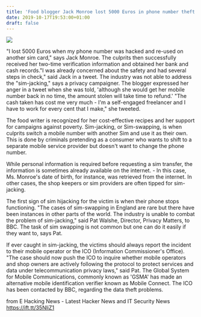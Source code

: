 ```yaml
---
title: 'Food blogger Jack Monroe lost 5000 Euros in phone number theft'
date: 2019-10-17T19:53:00+01:00
draft: false
---
```


  

[![](https://1.bp.blogspot.com/-zHdo7VDjWNc/Xai2huBLRFI/AAAAAAAAATg/IeA91pRfivEIN2dZEMm0gN-O3gr54gotACLcBGAsYHQ/s640/phone%2Battack.jpg)](https://1.bp.blogspot.com/-zHdo7VDjWNc/Xai2huBLRFI/AAAAAAAAATg/IeA91pRfivEIN2dZEMm0gN-O3gr54gotACLcBGAsYHQ/s1600/phone%2Battack.jpg)

  
"I lost 5000 Euros when my phone number was hacked and re-used on another sim card," says Jack Monroe. The culprits then successfully received her two-time verification information and obtained her bank and cash records."I was already concerned about the safety and had several steps in check," said Jack in a tweet. The industry was not able to address the "sim-jacking," says a privacy campaigner. The blogger expressed her anger in a tweet when she was told, 'although she would get her mobile number back in no time, the amount stolen will take time to refund.' "The cash taken has cost me very much - I'm a self-engaged freelancer and I have to work for every cent that I make," she tweeted.  
  
The food writer is recognized for her cost-effective recipes and her support for campaigns against poverty. Sim-jacking, or Sim-swapping, is when culprits switch a mobile number with another Sim and use it as their own. This is done by criminals pretending as a consumer who wants to shift to a separate mobile service provider but doesn't want to change the phone number.  
  
While personal information is required before requesting a sim transfer, the information is sometimes already available on the internet. - In this case, Ms. Monroe's date of birth, for instance, was retrieved from the internet. In other cases, the shop keepers or sim providers are often tipped for sim-jacking.  
  
The first sign of sim hijacking for the victim is when their phone stops functioning. "The cases of sim-swapping in England are rare but there have been instances in other parts of the world. The industry is unable to combat the problem of sim-jacking," said Pat Walshe, Director, Privacy Matters, to BBC. The task of sim swapping is not common but one can do it easily if they want to, says Pat.  
  
If ever caught in sim-jacking, the victims should always report the incident to their mobile operator or the ICO (Information Commissioner's Office). "The case should now push the ICO to inquire whether mobile operators and shop owners are actively following the protocol to protect services and data under telecommunication privacy laws," said Pat. The Global System for Mobile Communications, commonly known as 'GSMA' has made an alternative mobile identification verifier known as Mobile Connect. The ICO has been contacted by BBC, regarding the data theft problems.

  
  
from E Hacking News - Latest Hacker News and IT Security News https://ift.tt/35NliZ1
